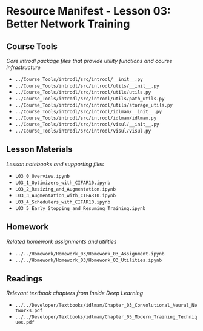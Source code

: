 # Resource Manifest - Lesson 03: Better Network Training

## Course Tools
*Core introdl package files that provide utility functions and course infrastructure*

- `../Course_Tools/introdl/src/introdl/__init__.py`
- `../Course_Tools/introdl/src/introdl/utils/__init__.py`
- `../Course_Tools/introdl/src/introdl/utils/utils.py`
- `../Course_Tools/introdl/src/introdl/utils/path_utils.py`
- `../Course_Tools/introdl/src/introdl/utils/storage_utils.py`
- `../Course_Tools/introdl/src/introdl/idlmam/__init__.py`
- `../Course_Tools/introdl/src/introdl/idlmam/idlmam.py`
- `../Course_Tools/introdl/src/introdl/visul/__init__.py`
- `../Course_Tools/introdl/src/introdl/visul/visul.py`

## Lesson Materials
*Lesson notebooks and supporting files*

- `L03_0_Overview.ipynb`
- `L03_1_Optimizers_with_CIFAR10.ipynb`
- `L03_2_Resizing_and_Augmentation.ipynb`
- `L03_3_Augmentation_with_CIFAR10.ipynb`
- `L03_4_Schedulers_with_CIFAR10.ipynb`
- `L03_5_Early_Stopping_and_Resuming_Training.ipynb`

## Homework
*Related homework assignments and utilities*

- `../../Homework/Homework_03/Homework_03_Assignment.ipynb`
- `../../Homework/Homework_03/Homework_03_Utilities.ipynb`

## Readings
*Relevant textbook chapters from Inside Deep Learning*

- `../../Developer/Textbooks/idlmam/Chapter_03_Convolutional_Neural_Networks.pdf`
- `../../Developer/Textbooks/idlmam/Chapter_05_Modern_Training_Techniques.pdf`